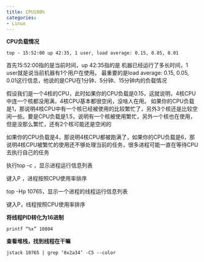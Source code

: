 ```yaml
---
title: CPU100%
categories: 
- Linux
---
```


**CPU负载情况**

```
top - 15:52:00 up 42:35, 1 user, load average: 0.15, 0.05, 0.01 
```

首先15:52:00指的是当前时间，up 42:35指的是 机器已经运行了多长时间，1 user就是说当前机器有1个用户在使用。 最重要的是load average: 0.15, 0.05, 0.01这行信息，他说的是CPU在1分钟、5分钟、15分钟内的负载情况

假设我们是一个4核的CPU，此时如果你的CPU负载是0.15，这就说明，4核CPU中连一个核都没用满，4核CPU基本都很空闲，没啥人在用。 如果你的CPU负载是1，那说明4核CPU中有一个核已经被使用的比较繁忙了，另外3个核还是比较空闲一些。要是CPU负载是1.5，说明有一个核被使用繁忙，另外一个核也在使用，但是没那么繁忙，还有2个核可能还是空闲的

如果你的CPU负载是4，那说明4核CPU都被跑满了，如果你的CPU负载是6，那说明4核CPU被繁忙的使用还不够处理当前的任务，很多进程可能一直在等待CPU去执行自己的任务

执行top -c ，显示进程运行信息列表

键入P ，进程按照CPU使用率排序

top -Hp 10765，显示一个进程的线程运行信息列表

键入P，线程按照CPU使用率排序

**将线程PID转化为16进制**

```
printf “%x” 10804
```

**查看堆栈，找到线程在干嘛**

```
jstack 10765 | grep ‘0x2a34’ -C5 --color
```

